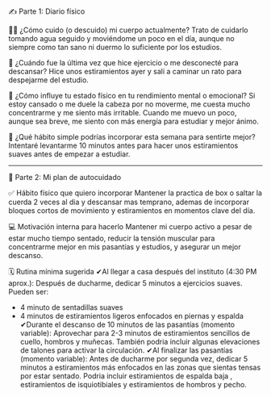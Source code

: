 ✍️ Parte 1: Diario físico

🧍‍♂️ ¿Cómo cuido (o descuido) mi cuerpo actualmente?
Trato de cuidarlo tomando agua seguido y moviéndome un poco en el día, aunque no siempre como tan sano ni duermo lo suficiente por los estudios.

🧘 ¿Cuándo fue la última vez que hice ejercicio o me desconecté para descansar?
Hice unos estiramientos ayer y salí a caminar un rato para despejarme del estudio.

📌 ¿Cómo influye tu estado físico en tu rendimiento mental o emocional?
Si estoy cansado o me duele la cabeza por no moverme, me cuesta mucho concentrarme y me siento más irritable. Cuando me muevo un poco, aunque sea breve, me siento con más energía para estudiar y mejor ánimo.

🌱 ¿Qué hábito simple podrías incorporar esta semana para sentirte mejor?
Intentaré levantarme 10 minutos antes para hacer unos estiramientos suaves antes de empezar a estudiar.

------------------------------------------------------

🚀 Parte 2: Mi plan de autocuidado

✅ Hábito físico que quiero incorporar
Mantener la practica de box o saltar la cuerda 2 veces al dia y descansar mas temprano, ademas de incorporar bloques cortos de movimiento y estiramientos en momentos clave del día.

💻 Motivación interna para hacerlo
Mantener mi cuerpo activo a pesar de estar mucho tiempo sentado, reducir la tensión muscular para concentrarme mejor en mis pasantías y estudios, y asegurar un mejor descanso.

🗓️ Rutina mínima sugerida
     ✔Al llegar a casa después del instituto (4:30 PM aprox.):
Después de ducharme, dedicar 5 minutos a ejercicios suaves. Pueden ser:
- 4 minuto de sentadillas suaves 
- 4 minutos de estiramientos ligeros enfocados en piernas y espalda 
     ✔Durante el descanso de 10 minutos de las pasantías (momento variable):
Aprovechar para 2-3 minutos de estiramientos sencillos de cuello, hombros y muñecas. También podria incluir algunas elevaciones de talones para activar la circulación.
     ✔Al finalizar las pasantías (momento variable):
Antes de ducharme por segunda vez, dedicar 5 minutos a estiramientos más enfocados en las zonas que sientas tensas por estar sentado. Podria incluir estiramientos de espalda baja , estiramientos de isquiotibiales  y estiramientos de hombros y pecho.
